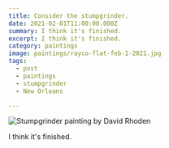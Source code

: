 ```yaml
---
title: Consider the stumpgrinder.
date: 2021-02-01T11:00:00.000Z
summary: I think it's finished.
excerpt: I think it's finished.
category: paintings
image: paintings/rayco-flat-feb-1-2021.jpg
tags:
  - post 
  - paintings
  - stumpgrinder
  - New Orleans

---
```


![Stumpgrinder painting by David Rhoden](/static/img/paintings/rayco-flat-feb-1-2021.jpg "Stumpgrinder painting by David Rhoden")

I think it's finished.